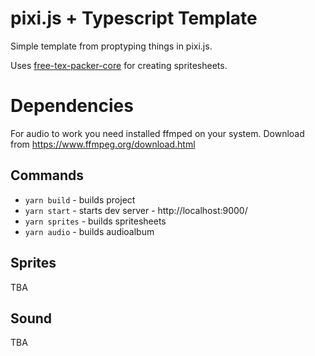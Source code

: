 # pixi.js + Typescript Template

Simple template from proptyping things in pixi.js.

Uses [free-tex-packer-core](https://www.npmjs.com/package/free-tex-packer-core) for creating spritesheets.

# Dependencies

For audio to work you need installed ffmped on your system.
Download from https://www.ffmpeg.org/download.html


## Commands

* `yarn build` - builds project
* `yarn start` - starts dev server - http://localhost:9000/
* `yarn sprites` - builds spritesheets
* `yarn audio` - builds audioalbum


## Sprites

TBA

## Sound

TBA
